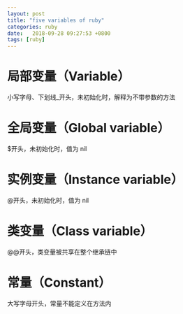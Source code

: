 ```yaml
---
layout: post
title: "five variables of ruby"
categories: ruby
date:   2018-09-28 09:27:53 +0800
tags: [ruby]
---
```


# 局部变量（Variable）
小写字母、下划线_开头，未初始化时，解释为不带参数的方法
# 全局变量（Global variable）
$开头，未初始化时，值为 nil
# 实例变量（Instance variable）
@开头，未初始化时，值为 nil
# 类变量（Class variable）
@@开头，类变量被共享在整个继承链中
# 常量（Constant）
大写字母开头，常量不能定义在方法内
